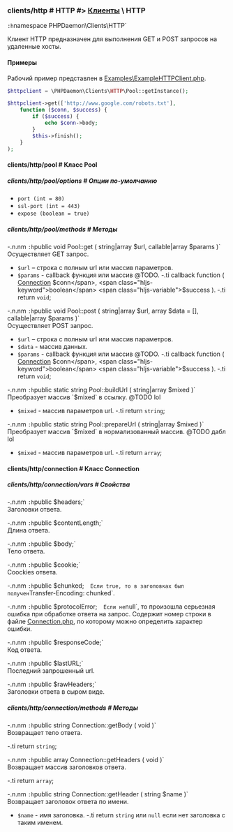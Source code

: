 ### clients/http # HTTP #> [Клиенты](#clients) \ HTTP

`:h`namespace PHPDaemon\Clients\HTTP`

Клиент HTTP предназначен для выполнения GET и POST запросов на удаленные хосты.

#### Примеры

Рабочий пример представлен в [Examples\ExampleHTTPClient.php](https://github.com/kakserpom/phpdaemon/blob/master/PHPDaemon/Examples/ExampleHTTPClient.php).

```php
$httpclient = \PHPDaemon\Clients\HTTP\Pool::getInstance();

$httpclient->get(['http://www.google.com/robots.txt'],
	function ($conn, $success) {
		if ($success) {
			echo $conn->body;
		}
		$this->finish();
	}
);
```

#### clients/http/pool # Класс Pool

##### clients/http/pool/options # Опции по-умолчанию

 - `port (int = 80)`
 - `ssl-port (int = 443)`
 - `expose (boolean = true)`

##### clients/http/pool/methods # Методы

 -.n.nm `:h`public void Pool::get ( string|array $url, callable|array $params )`  
 Осуществляет GET запрос.

   -  `$url` – строка c полным url или массив параметров.
   -  `$params` - callback функция или массив @TODO.
   -.ti callback function ( <span class="hljs-class"><span class="hljs-title">[Connection](#clients/http/connection)</span></span> <span class="hljs-variable">$conn</span>, <span class="hljs-keyword">boolean</span> <span class="hljs-variable">$success</span> ).
   -.ti return `void`;

 -.n.nm `:h`public void Pool::post ( string|array $url, array $data = [], callable|array $params )`  
 Осуществляет POST запрос.

   -  `$url` – строка c полным url или массив параметров.
   -  `$data` - массив данных.
   -  `$params` - callback функция или массив @TODO.
   -.ti callback function ( <span class="hljs-class"><span class="hljs-title">[Connection](#clients/http/connection)</span></span> <span class="hljs-variable">$conn</span>, <span class="hljs-keyword">boolean</span> <span class="hljs-variable">$success</span> ).
   -.ti return `void`;

 -.n.nm `:h`public static string Pool::buildUrl ( string|array $mixed )`  
 Преобразует массив `$mixed` в ссылку. @TODO lol

   - `$mixed` - массив параметров url.
   -.ti return `string`;

 -.n.nm `:h`public static string Pool::prepareUrl ( string|array $mixed )`  
 Преобразует массив `$mixed` в нормализованный массив. @TODO дабл lol

   - `$mixed` - массив параметров url.
   -.ti return `array`;

#### clients/http/connection # Класс Connection

##### clients/http/connection/vars # Свойства

 -.n.nm `:h`public $headers;`  
 Заголовки ответа.

 -.n.nm `:h`public $contentLength;`  
 Длина ответа.

 -.n.nm `:h`public $body;`  
 Тело ответа.

 -.n.nm `:h`public $cookie;`  
 Coockies ответа.

 -.n.nm `:h`public $chunked;`  
 Если true, то в заголовках был получен `Transfer-Encoding: chunked`.

 -.n.nm `:h`public $protocolError;`  
 Если не `null`, то произошла серьезная ошибка при обработке ответа на запрос. Содержит номер строки в файле [Connection.php](https://github.com/kakserpom/phpdaemon/blob/master/PHPDaemon/Clients/HTTP/Connection.php), по которому можно определить характер ошибки.

 -.n.nm `:h`public $responseCode;`  
 Код ответа.

 -.n.nm `:h`public $lastURL;`  
 Последний запрошенный url.

 -.n.nm `:h`public $rawHeaders;`  
 Заголовки ответа в сыром виде.

##### clients/http/connection/methods # Методы

 -.n.nm `:h`public string Connection::getBody ( void )`  
 Возвращает тело ответа.

   -.ti return `string`;

 -.n.nm `:h`public array Connection::getHeaders ( void )`  
 Возвращает массив заголовков ответа.

   -.ti return `array`;

 -.n.nm `:h`public string Connection::getHeader ( string $name )`  
 Возвращает заголовок ответа по имени.

   - `$name` - имя заголовка.
   -.ti return `string` или `null` если нет заголовка с таким именем.